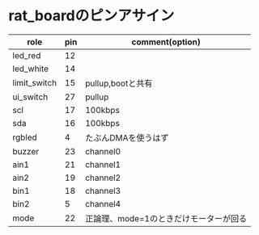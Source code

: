 # rat_boardのピンアサイン

| role | pin | comment(option) |
| - | - | - |
| led_red | 12 | |
| led_white | 14 | |
| limit_switch | 15 | pullup,bootと共有 |
| ui_switch | 27 | pullup |
| scl | 17 | 100kbps |
| sda | 16 | 100kbps |
| rgbled | 4 | たぶんDMAを使うはず |
| buzzer | 23 | channel0 |
| ain1 | 21 | channel1 |
| ain2 | 19 | channel2 |
| bin1 | 18 | channel3 |
| bin2 |  5 | channel4 | 
| mode | 22 | 正論理、mode=1のときだけモーターが回る |
